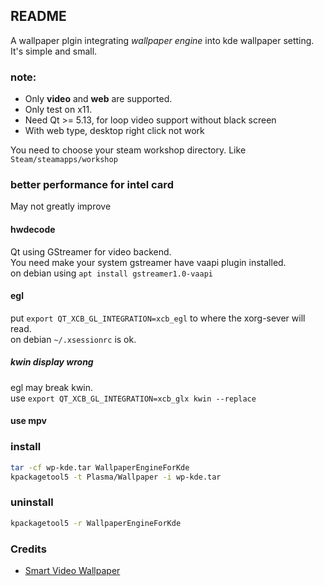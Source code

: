 ## README
A wallpaper plgin integrating *wallpaper engine* into kde wallpaper setting.  
It's simple and small.  

### note:
- Only **video** and **web** are supported.
- Only test on x11.
- Need Qt >= 5.13, for loop video support without black screen
- With web type, desktop right click not work

You need to choose your steam workshop directory. Like `Steam/steamapps/workshop`  

### better performance for intel card
May not greatly improve  
#### hwdecode
Qt using GStreamer for video backend.  
You need make your system gstreamer have vaapi plugin installed.  
on debian using `apt install gstreamer1.0-vaapi`  

#### egl
put `export QT_XCB_GL_INTEGRATION=xcb_egl` to where the xorg-sever will read.  
on debian `~/.xsessionrc` is ok.  

##### kwin display wrong
egl may break kwin.  
use `export QT_XCB_GL_INTEGRATION=xcb_glx kwin --replace`

#### use mpv

### install
```sh
tar -cf wp-kde.tar WallpaperEngineForKde
kpackagetool5 -t Plasma/Wallpaper -i wp-kde.tar
```
### uninstall
```sh
kpackagetool5 -r WallpaperEngineForKde
```

### Credits

- [Smart Video Wallpaper](https://store.kde.org/p/1316299/)                                                                                                                                                                                                                                                                          

